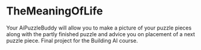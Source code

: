 # TheMeaningOfLife
Your AiPuzzleBuddy will allow you to make a picture of your puzzle pieces along with the partly finished puzzle and advice you on placement of a next puzzle piece.  Final project for the Building AI course.
